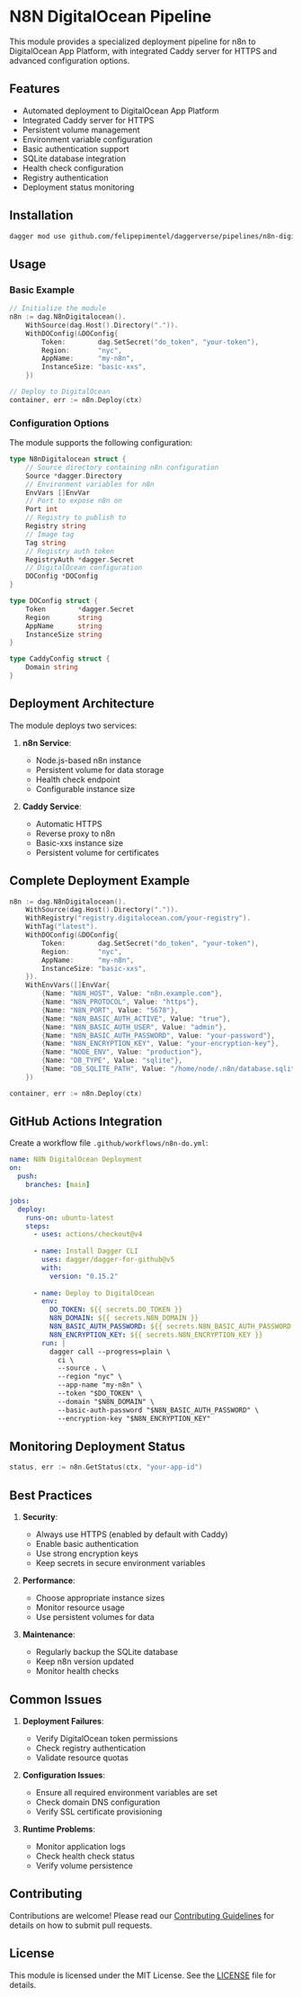 # N8N DigitalOcean Pipeline

This module provides a specialized deployment pipeline for n8n to DigitalOcean App Platform, with integrated Caddy server for HTTPS and advanced configuration options.

## Features

- Automated deployment to DigitalOcean App Platform
- Integrated Caddy server for HTTPS
- Persistent volume management
- Environment variable configuration
- Basic authentication support
- SQLite database integration
- Health check configuration
- Registry authentication
- Deployment status monitoring

## Installation

```bash
dagger mod use github.com/felipepimentel/daggerverse/pipelines/n8n-digitalocean@latest
```

## Usage

### Basic Example

```go
// Initialize the module
n8n := dag.N8nDigitalocean().
    WithSource(dag.Host().Directory(".")).
    WithDOConfig(&DOConfig{
        Token:        dag.SetSecret("do_token", "your-token"),
        Region:       "nyc",
        AppName:      "my-n8n",
        InstanceSize: "basic-xxs",
    })

// Deploy to DigitalOcean
container, err := n8n.Deploy(ctx)
```

### Configuration Options

The module supports the following configuration:

```go
type N8nDigitalocean struct {
    // Source directory containing n8n configuration
    Source *dagger.Directory
    // Environment variables for n8n
    EnvVars []EnvVar
    // Port to expose n8n on
    Port int
    // Registry to publish to
    Registry string
    // Image tag
    Tag string
    // Registry auth token
    RegistryAuth *dagger.Secret
    // DigitalOcean configuration
    DOConfig *DOConfig
}

type DOConfig struct {
    Token        *dagger.Secret
    Region       string
    AppName      string
    InstanceSize string
}

type CaddyConfig struct {
    Domain string
}
```

## Deployment Architecture

The module deploys two services:

1. **n8n Service**:
   - Node.js-based n8n instance
   - Persistent volume for data storage
   - Health check endpoint
   - Configurable instance size

2. **Caddy Service**:
   - Automatic HTTPS
   - Reverse proxy to n8n
   - Basic-xxs instance size
   - Persistent volume for certificates

## Complete Deployment Example

```go
n8n := dag.N8nDigitalocean().
    WithSource(dag.Host().Directory(".")).
    WithRegistry("registry.digitalocean.com/your-registry").
    WithTag("latest").
    WithDOConfig(&DOConfig{
        Token:        dag.SetSecret("do_token", "your-token"),
        Region:       "nyc",
        AppName:      "my-n8n",
        InstanceSize: "basic-xxs",
    }).
    WithEnvVars([]EnvVar{
        {Name: "N8N_HOST", Value: "n8n.example.com"},
        {Name: "N8N_PROTOCOL", Value: "https"},
        {Name: "N8N_PORT", Value: "5678"},
        {Name: "N8N_BASIC_AUTH_ACTIVE", Value: "true"},
        {Name: "N8N_BASIC_AUTH_USER", Value: "admin"},
        {Name: "N8N_BASIC_AUTH_PASSWORD", Value: "your-password"},
        {Name: "N8N_ENCRYPTION_KEY", Value: "your-encryption-key"},
        {Name: "NODE_ENV", Value: "production"},
        {Name: "DB_TYPE", Value: "sqlite"},
        {Name: "DB_SQLITE_PATH", Value: "/home/node/.n8n/database.sqlite"},
    })

container, err := n8n.Deploy(ctx)
```

## GitHub Actions Integration

Create a workflow file `.github/workflows/n8n-do.yml`:

```yaml
name: N8N DigitalOcean Deployment
on:
  push:
    branches: [main]

jobs:
  deploy:
    runs-on: ubuntu-latest
    steps:
      - uses: actions/checkout@v4
      
      - name: Install Dagger CLI
        uses: dagger/dagger-for-github@v5
        with:
          version: "0.15.2"
      
      - name: Deploy to DigitalOcean
        env:
          DO_TOKEN: ${{ secrets.DO_TOKEN }}
          N8N_DOMAIN: ${{ secrets.N8N_DOMAIN }}
          N8N_BASIC_AUTH_PASSWORD: ${{ secrets.N8N_BASIC_AUTH_PASSWORD }}
          N8N_ENCRYPTION_KEY: ${{ secrets.N8N_ENCRYPTION_KEY }}
        run: |
          dagger call --progress=plain \
            ci \
            --source . \
            --region "nyc" \
            --app-name "my-n8n" \
            --token "$DO_TOKEN" \
            --domain "$N8N_DOMAIN" \
            --basic-auth-password "$N8N_BASIC_AUTH_PASSWORD" \
            --encryption-key "$N8N_ENCRYPTION_KEY"
```

## Monitoring Deployment Status

```go
status, err := n8n.GetStatus(ctx, "your-app-id")
```

## Best Practices

1. **Security**:
   - Always use HTTPS (enabled by default with Caddy)
   - Enable basic authentication
   - Use strong encryption keys
   - Keep secrets in secure environment variables

2. **Performance**:
   - Choose appropriate instance sizes
   - Monitor resource usage
   - Use persistent volumes for data

3. **Maintenance**:
   - Regularly backup the SQLite database
   - Keep n8n version updated
   - Monitor health checks

## Common Issues

1. **Deployment Failures**:
   - Verify DigitalOcean token permissions
   - Check registry authentication
   - Validate resource quotas

2. **Configuration Issues**:
   - Ensure all required environment variables are set
   - Check domain DNS configuration
   - Verify SSL certificate provisioning

3. **Runtime Problems**:
   - Monitor application logs
   - Check health check status
   - Verify volume persistence

## Contributing

Contributions are welcome! Please read our [Contributing Guidelines](../CONTRIBUTING.md) for details on how to submit pull requests.

## License

This module is licensed under the MIT License. See the [LICENSE](../LICENSE) file for details. 